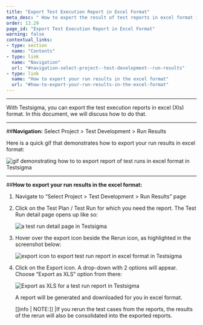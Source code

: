```yaml
---
title: "Export Test Execution Report in Excel Format"
meta_desc: " How to export the result of test reports in excel format in Testsigma."
order: 13.29
page_id: "Export Test Execution Report in Excel Format"
warning: false
contextual_links:
- type: section
  name: "Contents"
- type: link
  name: "Navigation"
  url: "#navigation-select-project--test-development--run-results"
- type: link
  name: "How to export your run results in the excel format"
  url: "#how-to-export-your-run-results-in-the-excel-format"
---
```


---


With Testsigma, you can export the test execution reports in excel (Xls) format. In this document, we will discuss how to do that.

---
##**Navigation:** Select Project > Test Development > Run Results

Here is a quick gif that demonstrates how to export your run results in excel format:

![gif demonstrating how to to export report of test runs in excel format in Testsigma](https://docs.testsigma.com/images/export-report-xls/run-results-page-testsigma.gif)

---
##**How to export your run results in the excel format:**


1. Navigate to “Select Project > Test Development > Run Results” page


2. Click on the Test Plan / Test Run for which you need the report. The Test Run detail page opens up like so:

   ![a test run detail page in Testsigma](https://docs.testsigma.com/images/export-report-xls/test-run-detail-page-testsigma.png)


3. Hover over the export icon beside the Rerun icon, as highlighted in the screenshot below:

   ![export icon to export test run report in excel format in Testsigma](https://docs.testsigma.com/images/export-report-xls/export-icon-test-run-report-testsigma.png)

4. Click on the Export icon. A drop-down with 2 options will appear. Choose “Export as XLS” option from there:

   ![Export as XLS for a test run report in Testsigma](https://docs.testsigma.com/images/export-report-xls/export-as-xls-test-run-report-testsigma.png)

   A report will be generated and downloaded for you in excel format.

   [[info | NOTE:]]
  |If you rerun the test cases from the reports, the results of the rerun will also be consolidated into the exported reports.

